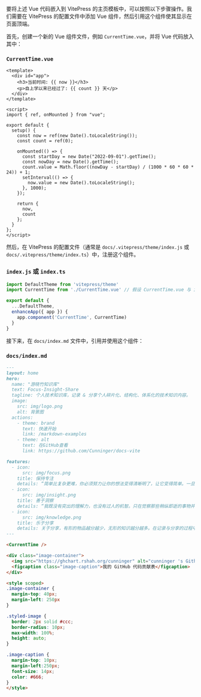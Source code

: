 要将上述 Vue 代码嵌入到 VitePress 的主页模板中，可以按照以下步骤操作。我们需要在 VitePress 的配置文件中添加 Vue 组件，然后引用这个组件使其显示在页面顶端。

首先，创建一个新的 Vue 组件文件，例如 `CurrentTime.vue`，并将 Vue 代码放入其中：

### `CurrentTime.vue`
```vue
<template>
  <div id="app">
    <h3>当前时间: {{ now }}</h3>
    <p>自上学以来已经过了: {{ count }} 天</p>
  </div>
</template>

<script>
import { ref, onMounted } from "vue";

export default {
  setup() {
    const now = ref(new Date().toLocaleString());
    const count = ref(0);

    onMounted(() => {
      const startDay = new Date("2022-09-01").getTime();
      const nowDay = new Date().getTime();
      count.value = Math.floor((nowDay - startDay) / (1000 * 60 * 60 * 24)) + 1;
      setInterval(() => {
        now.value = new Date().toLocaleString();
      }, 1000);
    });

    return {
      now,
      count
    };
  }
};
</script>
```

然后，在 VitePress 的配置文件（通常是 `docs/.vitepress/theme/index.js` 或 `docs/.vitepress/theme/index.ts`）中，注册这个组件。

### `index.js` 或 `index.ts`
```js
import DefaultTheme from 'vitepress/theme'
import CurrentTime from './CurrentTime.vue' // 假设 CurrentTime.vue 与 index.js 位于同一目录

export default {
  ...DefaultTheme,
  enhanceApp({ app }) {
    app.component('CurrentTime', CurrentTime)
  }
}
```

接下来，在 `docs/index.md` 文件中，引用并使用这个组件：

### `docs/index.md`
```markdown
---
layout: home
hero:
  name: "游晓竹知识库"
  text: Focus-Insight-Share
  tagline: 个人技术知识库，记录 & 分享个人碎片化、结构化、体系化的技术知识内容。
  image:
    src: img/logo.png
    alt: 背景图
  actions:
    - theme: brand
      text: 快速开始
      link: /markdown-examples
    - theme: alt
      text: 在GitHub查看
      link: https://github.com/Cunninger/docs-vite

features:
  - icon:
      src: img/focus.png
    title: 保持专注
    details: “简单比复杂更难，你必须努力让你的想法变得清晰明了，让它变得简单。一旦你做到了简单，你就能搬动大山。” -- 乔布斯
  - icon:
      src: img/insight.png
    title: 善于洞察
    details: “我既没有突出的理解力，也没有过人的机智。只在觉察那些稍纵即逝的事物并对其进行精细观察的能力上，我可能在普通人之上。” -- 达尔文
  - icon:
      src: img/knowledge.png
    title: 乐于分享
    details: 关于分享，有形的物品越分越少，无形的知识越分越多。在记录与分享的过程中, 梳理所学, 交流所得, 必有所获。
---

<CurrentTime />

<div class="image-container">
  <img src="https://ghchart.rshah.org/cunninger" alt="cunninger 's Github chart"  class="styled-image" />
  <figcaption class="image-caption">我的 GitHub 代码贡献表</figcaption>
</div>

<style scoped>
.image-container {
  margin-top: 40px;
  margin-left: 250px
}

.styled-image {
  border: 2px solid #ccc;
  border-radius: 10px;
  max-width: 100%;
  height: auto;
}

.image-caption {
  margin-top: 10px;
  margin-left:250px;
  font-size: 14px;
  color: #666;
}
</style>
```